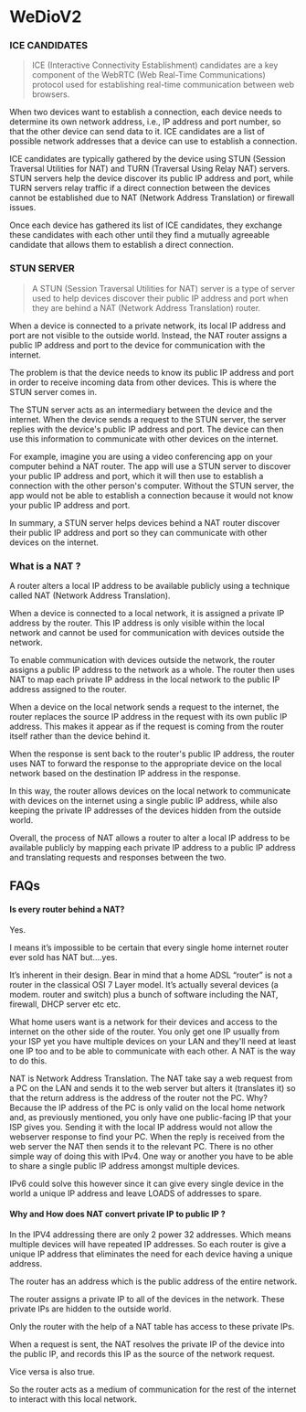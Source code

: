 # WeDioV2

  

### ICE CANDIDATES
  

> ICE (Interactive Connectivity Establishment) candidates are a key component of the WebRTC (Web Real-Time Communications) protocol used for establishing real-time communication between web browsers.

When two devices want to establish a connection, each device needs to determine its own network address, i.e., IP address and port number, so that the other device can send data to it. ICE candidates are a list of possible network addresses that a device can use to establish a connection.

  

ICE candidates are typically gathered by the device using STUN (Session Traversal Utilities for NAT) and TURN (Traversal Using Relay NAT) servers. STUN servers help the device discover its public IP address and port, while TURN servers relay traffic if a direct connection between the devices cannot be established due to NAT (Network Address Translation) or firewall issues.

Once each device has gathered its list of ICE candidates, they exchange these candidates with each other until they find a mutually agreeable candidate that allows them to establish a direct connection.


### STUN SERVER

>A STUN (Session Traversal Utilities for NAT) server is a type of server used to help devices discover their public IP address and port when they are behind a NAT (Network Address Translation) router.

When a device is connected to a private network, its local IP address and port are not visible to the outside world. Instead, the NAT router assigns a public IP address and port to the device for communication with the internet.

The problem is that the device needs to know its public IP address and port in order to receive incoming data from other devices. This is where the STUN server comes in.

The STUN server acts as an intermediary between the device and the internet. When the device sends a request to the STUN server, the server replies with the device's public IP address and port. The device can then use this information to communicate with other devices on the internet.

For example, imagine you are using a video conferencing app on your computer behind a NAT router. The app will use a STUN server to discover your public IP address and port, which it will then use to establish a connection with the other person's computer. Without the STUN server, the app would not be able to establish a connection because it would not know your public IP address and port.

In summary, a STUN server helps devices behind a NAT router discover their public IP address and port so they can communicate with other devices on the internet.

### What is a NAT ?

A router alters a local IP address to be available publicly using a technique called NAT (Network Address Translation).

When a device is connected to a local network, it is assigned a private IP address by the router. This IP address is only visible within the local network and cannot be used for communication with devices outside the network.

To enable communication with devices outside the network, the router assigns a public IP address to the network as a whole. The router then uses NAT to map each private IP address in the local network to the public IP address assigned to the router.

When a device on the local network sends a request to the internet, the router replaces the source IP address in the request with its own public IP address. This makes it appear as if the request is coming from the router itself rather than the device behind it.

When the response is sent back to the router's public IP address, the router uses NAT to forward the response to the appropriate device on the local network based on the destination IP address in the response.

In this way, the router allows devices on the local network to communicate with devices on the internet using a single public IP address, while also keeping the private IP addresses of the devices hidden from the outside world.

Overall, the process of NAT allows a router to alter a local IP address to be available publicly by mapping each private IP address to a public IP address and translating requests and responses between the two.

## FAQs

#### Is every router behind a NAT?
Yes.

I means it’s impossible to be certain that every single home internet router ever sold has NAT but….yes.

It’s inherent in their design. Bear in mind that a home ADSL “router” is not a router in the classical OSI 7 Layer model. It’s actually several devices (a modem. router and switch) plus a bunch of software including the NAT, firewall, DHCP server etc etc.

What home users want is a network for their devices and access to the internet on the other side of the router. You only get one IP usually from your ISP yet you have multiple devices on your LAN and they'll need at least one IP too and to be able to communicate with each other. A NAT is the way to do this.

NAT is Network Address Translation. The NAT take say a web request from a PC on the LAN and sends it to the web server but alters it (translates it) so that the return address is the address of the router not the PC. Why? Because the IP address of the PC is only valid on the local home network and, as previously mentioned, you only have one public-facing IP that your ISP gives you. Sending it with the local IP address would not allow the webserver response to find your PC. When the reply is received from the web server the NAT then sends it to the relevant PC. There is no other simple way of doing this with IPv4. One way or another you have to be able to share a single public IP address amongst multiple devices.

IPv6 could solve this however since it can give every single device in the world a unique IP address and leave LOADS of addresses to spare.


#### Why and How does NAT convert private IP to public IP ? 

In the IPV4 addressing there are only 2 power 32 addresses. Which means multiple devices will have repeated IP addresses. So each router is give a unique IP address that eliminates the need for each device having a unique address.

The router has an address which is the public address of the entire network.

The router assigns a private IP to all of the devices in the network. These private IPs are hidden to the outside world. 

Only the router with the help of a NAT table has access to these private IPs. 

When a request is sent, the NAT resolves the private IP of the device into the public IP, and records this IP as the source of the network request.

Vice versa is also true. 

So the router acts as a medium of communication for the rest of the internet to interact with this local network.